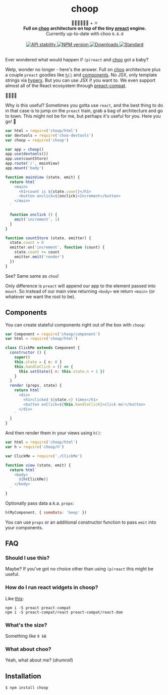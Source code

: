 <h1 align="center">choop</h1>

<div align="center">
  🚂🚋🚋🚋🚋🚋 + ⚛
</div>
<div align="center">
  <strong>Full on <a href="https://github.com/yoshuawuyts/choo">choo</a> architecture on top of the tiny <a href="https://github.com/developit/preact">preact</a> engine.</strong>
</div>
<div align="center">
  Currently up-to-date with choo <code>6.6.0</code>
</div>

<br />

<div align="center">
  <!-- Stability -->
  <a href="https://nodejs.org/api/documentation.html#documentation_stability_index">
    <img src="https://img.shields.io/badge/stability-experimental-orange.svg?style=flat-square"
      alt="API stability" />
  </a>
  <!-- NPM version -->
  <a href="https://npmjs.org/package/choop">
    <img src="https://img.shields.io/npm/v/choop.svg?style=flat-square"
      alt="NPM version" />
  </a>
  <!-- Downloads -->
  <a href="https://npmjs.org/package/choop">
    <img src="https://img.shields.io/npm/dm/choop.svg?style=flat-square"
      alt="Downloads" />
  </a>
  <!-- Standard -->
  <a href="https://standardjs.com">
    <img src="https://img.shields.io/badge/code%20style-standard-brightgreen.svg?style=flat-square"
      alt="Standard" />
  </a>
</div>

<br/>

Ever wondered what would happen if `(p)react` and [choo](https://github.com/yoshuawuyts/choo) got a baby?

Welp, wonder no longer - here's the answer. Full on [choo](https://github.com/yoshuawuyts/choo) architecture plus a couple `preact` goodies like [`h()`](https://preactjs.com/guide/differences-to-react#what-s-included-) and [components](https://preactjs.com/guide/lifecycle-methods). No JSX, only template strings via [hyperx](https://github.com/substack/hyperx). But you can use JSX if you want to. We even support almost all of the React ecosystem through [preact-compat](https://github.com/developit/preact-compat).

🎉🎉🎉🎉

Why is this useful? Sometimes you gotta use `react`, and the best thing to do in that case is to jump on the `preact` train, grab a bag of architecture and go to town. This might not be for me, but perhaps it's useful for you. Here you go! 🎁

```js
var html = require('choop/html')
var devtools = require('choo-devtools')
var choop = require('choop')

var app = choop()
app.use(devtools())
app.use(countStore)
app.route('/', mainView)
app.mount('body')

function mainView (state, emit) {
  return html`
    <main>
      <h1>count is ${state.count}</h1>
      <button onclick=${onclick}>Increment</button>
    </main>
  `

  function onclick () {
    emit('increment', 1)
  }
}

function countStore (state, emitter) {
  state.count = 0
  emitter.on('increment', function (count) {
    state.count += count
    emitter.emit('render')
  })
}
```

See? Same same as `choo`!

Only difference is `preact` will append our app to the element passed into `mount`. So instead of our main view returning `<body>` we return `<main>` (or whatever we want the root to be).

## Components

You can create stateful components right out of the box with `choop`:

```js
var Component = require('choop/component')
var html = require('choop/html')

class ClickMe extends Component {
  constructor () {
    super()
    this.state = { n: 0 }
    this.handleClick = () => {
      this.setState({ n: this.state.n + 1 })
    }
  }
  render (props, state) {
    return html`
      <div>
        <h1>clicked ${state.n} times</h1>
        <button onClick=${this.handleClick}>click me!</button>
      </div>
    `
  }
}
```

And then render them in your views using `h()`:

```js
var html = require('choop/html')
var h = require('choop/h')

var ClickMe = require('./ClickMe')

function view (state, emit) {
  return html`
    <body>
      ${h(ClickMe)}
    </body>
  `
}
```

Optionally pass data a.k.a. `props`:

```js
h(MyComponent, { someData: 'beep' })
```

You can use `props` or an additional constructor function to pass `emit` into your components.

## FAQ
### Should I use this?
Maybe? If you've got no choice other than using `(p)react` this might be useful.

### How do I run react widgets in choop?
Like [this](https://github.com/preact-compat/react):

```
npm i -S preact preact-compat
npm i -S preact-compat/react preact-compat/react-dom
```

### What's the size?

Something like `9 kB`

### What about choo?
Yeah, what about me? (_drumroll_)

## Installation
```sh
$ npm install choop
```

